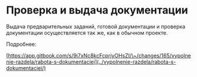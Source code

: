 # Проверка и выдача документации

Выдача предварительных заданий, готовой документации и проверка документации осуществляется так же, как в обычном проекте.

Подробнее:

[https://app.gitbook.com/s/9i7xNc8kcFcprjyOHsZI/\~/changes/165/vypolnenie-razdela/rabota-s-dokumentaciei](../vypolnenie-razdela/rabota-s-dokumentaciei/)
